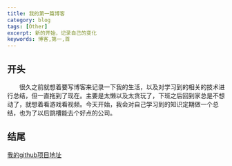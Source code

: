 ```yaml
---
title: 我的第一篇博客
category: blog
tags: [Other]
excerpt: 新的开始，记录自己的变化
keywords: 博客,第一,首
---
```


## 开头
&emsp;&emsp;很久之前就想着要写博客来记录一下我的生活，以及对学习到的相关的技术进行总结，但一直拖到了现在。主要是太懒以及太贪玩了，下班之后回到家总是不想动了，就想着看游戏看视频。今天开始，我会对自己学习到的知识定期做一个总结，也为了以后跳槽能去个好点的公司。

## 结尾
[我的github项目地址](https://github.com/WangYMcc/blog)
